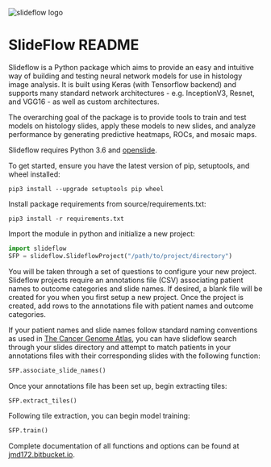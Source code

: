 ![slideflow logo](http://jmd172.bitbucket.io/_images/full_logo.png)
# SlideFlow README

Slideflow is a Python package which aims to provide an easy and intuitive way of building and testing neural network models for use in histology image analysis. It is built using Keras (with Tensorflow backend) and supports many standard network architectures - e.g. InceptionV3, Resnet, and VGG16 - as well as custom architectures.
 
The overarching goal of the package is to provide tools to train and test models on histology slides, apply these models to new slides, and analyze performance by generating predictive heatmaps, ROCs, and mosaic maps.

Slideflow requires Python 3.6 and [openslide](https://openslide.org/download/).

To get started, ensure you have the latest version of pip, setuptools, and wheel installed:

```
pip3 install --upgrade setuptools pip wheel
```

Install package requirements from source/requirements.txt:

```
pip3 install -r requirements.txt
```

Import the module in python and initialize a new project:

```python
import slideflow
SFP = slideflow.SlideflowProject("/path/to/project/directory")
```

You will be taken through a set of questions to configure your new project. Slideflow projects require an annotations file (CSV) associating patient names to outcome categories and slide names. If desired, a blank file will be created for you when you first setup a new project. Once the project is created, add rows to the annotations file with patient names and outcome categories. 

If your patient names and slide names follow standard naming conventions as used in [The Cancer Genome Atlas](https://portal.gdc.cancer.gov/), you can have slideflow search through your slides directory and attempt to match patients in your annotations files with their corresponding slides with the following function:

```python
SFP.associate_slide_names()
```

Once your annotations file has been set up, begin extracting tiles:

```python
SFP.extract_tiles()
```

Following tile extraction, you can begin model training:

```python
SFP.train()
```

Complete documentation of all functions and options can be found at [jmd172.bitbucket.io](https://jmd172.bitbucket.io/).
